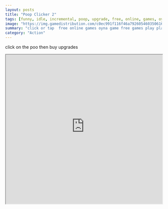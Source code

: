 ```yaml
---
layout: posts
title: "Poop Clicker 2"
tags: [funny, idle, incremental, poop, upgrade, free, online, games, oyna, game, free, games, play, play, games]
image: "https://img.gamedistribution.com/c0ec991f116f46a792605460350616ea.jpg"
summary: "click or tap  free online games oyna game free games play play games"
category: "Action"
---
```


click on the poo then buy upgrades

<iframe width="100%" height="480px;" src="https://html5.gamedistribution.com/c0ec991f116f46a792605460350616ea/"></iframe>